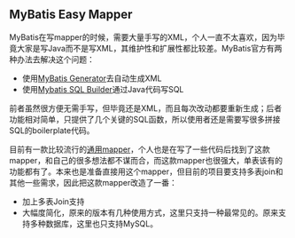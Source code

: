 MyBatis Easy Mapper
----

MyBatis在写mapper的时候，需要大量手写的XML，个人一直不太喜欢，因为毕竟大家是写Java而不是写XML，其维护性和扩展性都比较差。MyBatis官方有两种办法去解决这个问题：

* 使用[MyBatis Generator](www.mybatis.org/generator/)去自动生成XML
* 使用[Mybatis SQL Builder](http://www.mybatis.org/mybatis-3/statement-builders.html)通过Java代码写SQL

前者虽然很方便无需手写，但毕竟还是XML，而且每次改动都要重新生成；后者功能相对简单，只提供了几个关键的SQL函数，所以使用者还是需要写很多拼接SQL的boilerplate代码。

目前有一款比较流行的[通用mapper](https://github.com/abel533/Mapper)，个人也是在写了一些代码后找到了这款mapper，和自己的很多想法都不谋而合，而这款mapper也很强大，单表该有的功能都有了。本来也是准备直接用这个mapper，但目前的项目要支持多表join和其他一些需求，因此把这款mapper改造了一番：

* 加上多表Join支持
* 大幅度简化，原来的版本有几种使用方式，这里只支持一种最常见的。原来支持多种数据库，这里也只支持MySQL。
